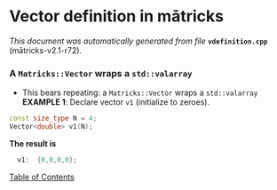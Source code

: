 
# Vector definition in mātricks
_This document was automatically generated from file_ **`vdefinition.cpp`** (mātricks-v2.1-r72).

### A `Matricks::Vector` wraps a `std::valarray`
* This bears repeating: a `Matricks::Vector` wraps a `std::valarray`
**EXAMPLE 1**: Declare vector `v1` (initialize to zeroes).
```C++
const size_type N = 4;
Vector<double> v1(N);
```
**The result is**
```C++
  v1:  {0,0,0,0}; 
```


[Table of Contents](README.md)
